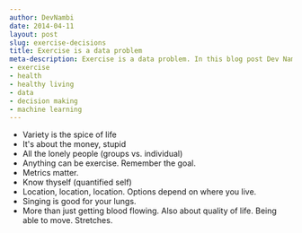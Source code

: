 ```yaml
---
author: DevNambi
date: 2014-04-11
layout: post
slug: exercise-decisions
title: Exercise is a data problem
meta-description: Exercise is a data problem. In this blog post Dev Nambi describes ways to identify exercises and sports using data.
- exercise
- health
- healthy living
- data
- decision making
- machine learning
---
```


* Variety is the spice of life
* It's about the money, stupid
* All the lonely people (groups vs. individual)
* Anything can be exercise. Remember the goal.
* Metrics matter.
* Know thyself (quantified self)
* Location, location, location. Options depend on where you live.
* Singing is good for your lungs.
* More than just getting blood flowing. Also about quality of life. Being able to move. Stretches.
